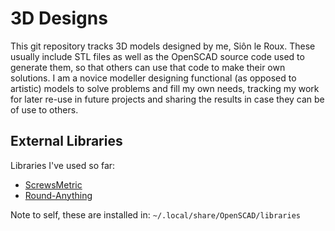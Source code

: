 # 3D Designs

This git repository tracks 3D models designed by me, Siôn le Roux.  These usually include STL files as well as the OpenSCAD source code used to generate them, so that others can use that code to make their own solutions.  I am a novice modeller designing functional (as opposed to artistic) models to solve problems and fill my own needs, tracking my work for later re-use in future projects and sharing the results in case they can be of use to others.

## External Libraries

Libraries I've used so far:

- [ScrewsMetric](https://github.com/More-Wrong/ScrewsMetric)
- [Round-Anything](https://github.com/Irev-Dev/Round-Anything)

Note to self, these are installed in: `~/.local/share/OpenSCAD/libraries`
